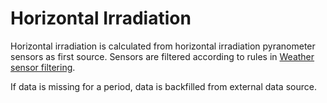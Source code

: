 # Horizontal Irradiation

Horizontal irradiation is calculated from horizontal irradiation pyranometer sensors as first source. 
Sensors are filtered according to rules in [Weather sensor filtering](../../data_filtering/weather_sensor_filtering.md).

If data is missing for a period, data is backfilled from external data source. 
